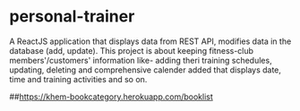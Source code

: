 # personal-trainer
A ReactJS application that displays data from REST API, modifies data in the database (add, update). This project is about keeping fitness-club members'/customers' information like- adding theri training schedules, updating, deleting and comprehensive calender added that displays date, time and training activities and so on.

##https://khem-bookcategory.herokuapp.com/booklist
